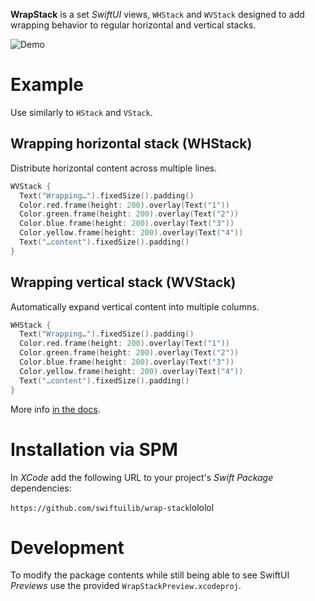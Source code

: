 **WrapStack** is a set _SwiftUI_ views, `WHStack` and `WVStack` designed to add wrapping behavior to regular horizontal and vertical stacks.

![Demo](doc/demo.png)

# Example

Use similarly to `HStack` and `VStack`.

## Wrapping horizontal stack (WHStack)

Distribute horizontal content across multiple lines.

```swift
WVStack {
  Text("Wrapping…").fixedSize().padding()
  Color.red.frame(height: 200).overlay(Text("1"))
  Color.green.frame(height: 200).overlay(Text("2"))
  Color.blue.frame(height: 200).overlay(Text("3"))
  Color.yellow.frame(height: 200).overlay(Text("4"))
  Text("…content").fixedSize().padding()
}
```

## Wrapping vertical stack (WVStack)

Automatically expand vertical content into multiple columns.

```swift
WHStack {
  Text("Wrapping…").fixedSize().padding()
  Color.red.frame(height: 200).overlay(Text("1"))
  Color.green.frame(height: 200).overlay(Text("2"))
  Color.blue.frame(height: 200).overlay(Text("3"))
  Color.yellow.frame(height: 200).overlay(Text("4"))
  Text("…content").fixedSize().padding()
}
```

More info [in the docs](doc).

# Installation via SPM

In _XCode_ add the following URL to your project's _Swift Package_ dependencies:

 `https://github.com/swiftuilib/wrap-stack`lololol

# Development

To modify the package contents while still being able to see SwiftUI _Previews_ use the provided `WrapStackPreview.xcodeproj`.
